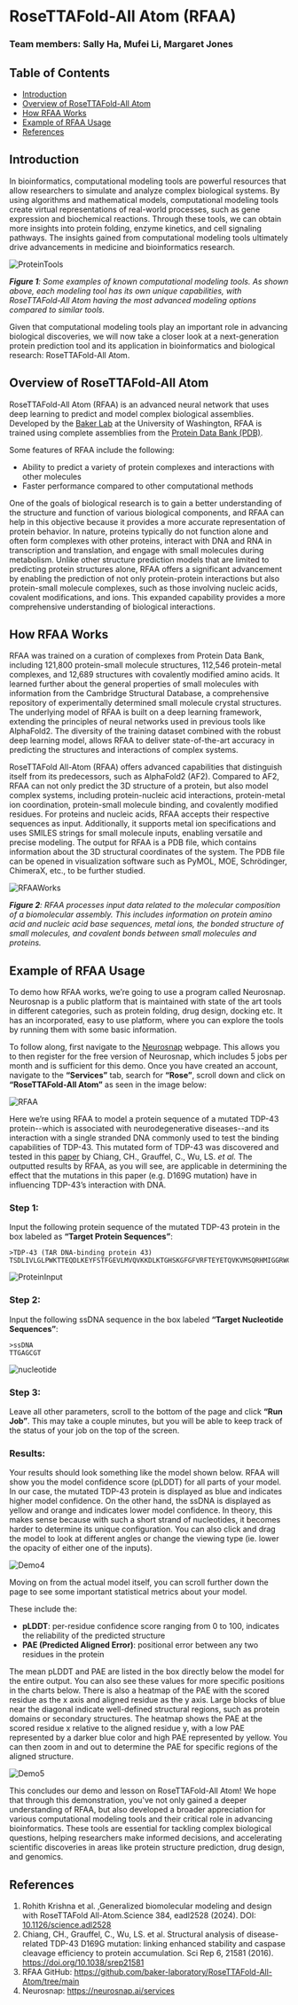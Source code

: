 # RoseTTAFold-All Atom (RFAA) 
### Team members: Sally Ha, Mufei Li, Margaret Jones
## Table of Contents
* [Introduction](#introduction) 
* [Overview of RoseTTAFold-All Atom](#overview-of-rosettafold-all-atom)
* [How RFAA Works](#how-rfaa-works)
* [Example of RFAA Usage](#example-of-rfaa-usage)
* [References](#references)

## Introduction
In bioinformatics, computational modeling tools are powerful resources that allow researchers to simulate and analyze complex biological systems. By using algorithms and mathematical models, computational modeling tools create virtual representations of real-world processes, such as gene expression and biochemical reactions. Through these tools, we can obtain more insights into protein folding, enzyme kinetics, and cell signaling pathways. The insights gained from computational modeling tools ultimately drive advancements in medicine and bioinformatics research. 

![ProteinTools](ProteinTools.jpg)

*__Figure 1__: Some examples of known computational modeling tools. As shown above, each modeling tool has its own unique capabilities, with RoseTTAFold-All Atom having the most advanced modeling options compared to similar tools.*

Given that computational modeling tools play an important role in advancing biological discoveries, we will now take a closer look at a next-generation protein prediction tool and its application in bioinformatics and biological research: RoseTTAFold-All Atom.

## Overview of RoseTTAFold-All Atom
RoseTTAFold-All Atom (RFAA) is an advanced neural network that uses deep learning to predict and model complex biological assemblies. Developed by the [Baker Lab](https://www.bakerlab.org/) at the University of Washington, RFAA is trained using complete assemblies from the [Protein Data Bank (PDB)](https://www.rcsb.org/).

Some features of RFAA include the following:
* Ability to predict a variety of protein complexes and interactions with other molecules
* Faster performance compared to other computational methods

One of the goals of biological research is to gain a better understanding of the structure and function of various biological components, and RFAA can help in this objective because it provides a more accurate representation of protein behavior. In nature, proteins typically do not function alone and often form complexes with other proteins, interact with DNA and RNA in transcription and translation, and engage with small molecules during metabolism. Unlike other structure prediction models that are limited to predicting protein structures alone, RFAA offers a significant advancement by enabling the prediction of not only protein-protein interactions but also protein-small molecule complexes, such as those involving nucleic acids, covalent modifications, and ions. This expanded capability provides a more comprehensive understanding of biological interactions.

## How RFAA Works
RFAA was trained on a curation of complexes from Protein Data Bank, including 121,800 protein-small molecule structures, 112,546 protein-metal complexes, and 12,689 structures with covalently modified amino acids. It learned further about the general properties of small molecules with information from the Cambridge Structural Database, a comprehensive repository of experimentally determined small molecule crystal structures. The underlying model of RFAA is built on a deep learning framework, extending the principles of neural networks used in previous tools like AlphaFold2. The diversity of the training dataset combined with the robust deep learning model, allows RFAA to deliver state-of-the-art accuracy in predicting the structures and interactions of complex systems.

RoseTTAFold All-Atom (RFAA) offers advanced capabilities that distinguish itself from its predecessors, such as AlphaFold2 (AF2). Compared to AF2, RFAA can not only predict the 3D structure of a protein, but also model complex systems, including protein-nucleic acid interactions, protein-metal ion coordination, protein-small molecule binding, and covalently modified residues. For proteins and nucleic acids, RFAA accepts their respective sequences as input. Additionally, it supports metal ion specifications and uses SMILES strings for small molecule inputs, enabling versatile and precise modeling. The output for RFAA is a PDB file, which contains information about the 3D structural coordinates of the system. The PDB file can be opened in visualization software such as PyMOL, MOE, Schrödinger, ChimeraX, etc., to be further studied.

![RFAAWorks](RFAA-works.png)

*__Figure 2__: RFAA processes input data related to the molecular composition of a biomolecular assembly. This includes information on protein amino acid and nucleic acid base sequences, metal ions, the bonded structure of small molecules, and covalent bonds between small molecules and proteins.*

## Example of RFAA Usage
To demo how RFAA works, we’re going to use a program called Neurosnap. Neurosnap is a public platform that is maintained with state of the art tools in different categories, such as protein folding, drug design, docking etc. It has an incorporated, easy to use platform, where you can explore the tools by running them with some basic information.

To follow along, first navigate to the [Neurosnap](https://neurosnap.ai/services) webpage. This allows you to then register for the free version of Neurosnap, which includes 5 jobs per month and is sufficient for this demo. Once you have created an account, navigate to the __“Services”__ tab, search for __“Rose”__, scroll down and click on __“RoseTTAFold-All Atom”__ as seen in the image below:

![RFAA](RFAA.png)

Here we’re using RFAA to model a protein sequence of a mutated TDP-43 protein--which is associated with neurodegenerative diseases--and its interaction with a single stranded DNA commonly used to test the binding capabilities of TDP-43. This mutated form of TDP-43 was discovered and tested in this [paper](https://www.nature.com/articles/srep21581) by Chiang, CH., Grauffel, C., Wu, LS. *et al.* The outputted results by RFAA, as you will see, are applicable in determining the effect that the mutations in this paper (e.g. D169G mutation) have in influencing TDP-43’s interaction with DNA.

### Step 1:
Input the following protein sequence of the mutated TDP-43 protein in the box labeled as __“Target Protein Sequences”__: 
```
>TDP-43 (TAR DNA-binding protein 43)
TSDLIVLGLPWKTTEQDLKEYFSTFGEVLMVQVKKDLKTGHSKGFGFVRFTEYETQVKVMSQRHMIGGRWCDCKLPNS
```
![ProteinInput](proteinInput.png)

### Step 2:
Input the following ssDNA sequence in the box labeled __“Target Nucleotide Sequences”__:
```
>ssDNA
TTGAGCGT
```
![nucleotide](nucleotide.png)

### Step 3:
Leave all other parameters, scroll to the bottom of the page and click __“Run Job”__. This may take a couple minutes, but you will be able to keep track of the status of your job on the top of the screen.

### Results:
Your results should look something like the model shown below. RFAA will show you the model confidence score (pLDDT) for all parts of your model. In our case, the mutated TDP-43 protein is displayed as blue and indicates higher model confidence. On the other hand, the ssDNA is displayed as yellow and orange and indicates lower model confidence. In theory, this makes sense because with such a short strand of nucleotides, it becomes harder to determine its unique configuration. You can also click and drag the model to look at different angles or change the viewing type (ie. lower the opacity of either one of the inputs).

![Demo4](Demo4.png)

Moving on from the actual model itself, you can scroll further down the page to see some important statistical metrics about your model.

These include the:
* __pLDDT__: per-residue confidence score ranging from 0 to 100, indicates the reliability of the predicted structure
* __PAE (Predicted Aligned Error)__: positional error between any two residues in the protein

The mean pLDDT and PAE are listed in the box directly below the model for the entire output. You can also see these values for more specific positions in the charts below. There is also a heatmap of the PAE with the scored residue as the x axis and aligned residue as the y axis. Large blocks of blue near the diagonal indicate well-defined structural regions, such as protein domains or secondary structures. The heatmap shows the PAE at the scored residue x relative to the aligned residue y, with a low PAE represented by a darker blue color and high PAE represented by yellow. You can then zoom in and out to determine the PAE for specific regions of the aligned structure. 

![Demo5](Demo5.png)

This concludes our demo and lesson on RoseTTAFold-All Atom! We hope that through this demonstration, you've not only gained a deeper understanding of RFAA, but also developed a broader appreciation for various computational modeling tools and their critical role in advancing bioinformatics. These tools are essential for tackling complex biological questions, helping researchers make informed decisions, and accelerating scientific discoveries in areas like protein structure prediction, drug design, and genomics. 

## References
1. Rohith Krishna et al. ,Generalized biomolecular modeling and design with RoseTTAFold All-Atom.Science 384, eadl2528 (2024). DOI: [10.1126/science.adl2528](https://www.science.org/doi/10.1126/science.adl2528)
2. Chiang, CH., Grauffel, C., Wu, LS. et al. Structural analysis of disease-related TDP-43 D169G mutation: linking enhanced stability and caspase cleavage efficiency to protein accumulation. Sci Rep 6, 21581 (2016). https://doi.org/10.1038/srep21581
3. RFAA GitHub: https://github.com/baker-laboratory/RoseTTAFold-All-Atom/tree/main
4. Neurosnap: https://neurosnap.ai/services 